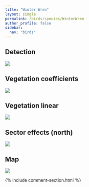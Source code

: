 ```yaml
---
title: "Winter Wren"
layout: single
permalink: /birds/species/WinterWren
author_profile: false
sidebar:
  nav: "birds"
---
```


<h2>Detection</h2>

<img src="https://beallen.github.io/DevelopmentWebsite/assets/images/birds/WinterWren/det.jpg">

<h2>Vegetation coefficients</h2>

<img src="https://beallen.github.io/DevelopmentWebsite/assets/images/birds/WinterWren/veghf.jpg">

<h2>Vegetation linear</h2>

<img src="https://beallen.github.io/DevelopmentWebsite/assets/images/birds/WinterWren/lin-north.jpg">

<h2>Sector effects (north)</h2>

<img src="https://beallen.github.io/DevelopmentWebsite/assets/images/birds/WinterWren/sector-north.jpg">

<h2>Map</h2>

<img src="https://beallen.github.io/DevelopmentWebsite/assets/images/birds/WinterWren/map.jpg">

{% include comment-section.html %}
